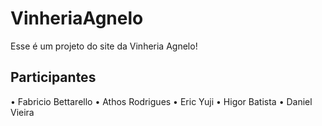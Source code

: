 # VinheriaAgnelo
Esse é um projeto do site da Vinheria Agnelo!
## Participantes
• Fabricio Bettarello
• Athos Rodrigues
• Eric Yuji
• Higor Batista
• Daniel Vieira
